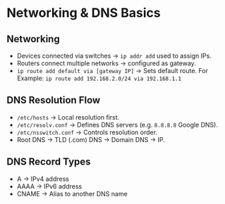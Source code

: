 # Networking & DNS Basics

## Networking
- Devices connected via switches → `ip addr add` used to assign IPs.
- Routers connect multiple networks → configured as gateway. 
- `ip route add default via [gateway IP]` → Sets default route. For Example: `ip route add 192.168.2.0/24 via 192.168.1.1`

## DNS Resolution Flow
- `/etc/hosts` → Local resolution first.
- `/etc/resolv.conf` → Defines DNS servers (e.g. `8.8.8.8` Google DNS).
- `/etc/nsswitch.conf` → Controls resolution order.
- Root DNS → TLD (.com) DNS → Domain DNS → IP.

## DNS Record Types
- A → IPv4 address
- AAAA → IPv6 address
- CNAME → Alias to another DNS name
